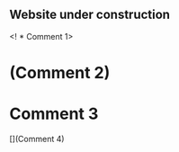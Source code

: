 <!---
No Title
-->


## Website under construction 

<! * Comment 1>
# (Comment 2)
# Comment 3 
[](Comment 4)

[//]: <> (Comment 5)
[//]: # (Comment 6)
